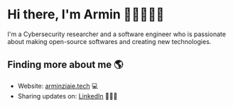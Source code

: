 # Hi there, I'm Armin 👋🏻👨🏼‍💻

I'm a Cybersecurity researcher and a software engineer who is passionate about making open-source softwares and creating new technologies.

## Finding more about me 🌎
- Website: <a href="https://www.rminz.github.io">arminziaie.tech</a> 💻
- Sharing updates on: <a href="https://www.linkedin.com/in/arminziaietabari/">LinkedIn</a> 👨🏼‍🏫

<!--
**rminz/rminz** is a ✨ _special_ ✨ repository because its `README.md` (this file) appears on your GitHub profile.

Here are some ideas to get you started:

- 🔭 I’m currently working on ...
- 🌱 I’m currently learning ...
- 👯 I’m looking to collaborate on ...
- 🤔 I’m looking for help with ...
- 💬 Ask me about ...
- 📫 How to reach me: ...
- 😄 Pronouns: ...
- ⚡ Fun fact: ...
-->

